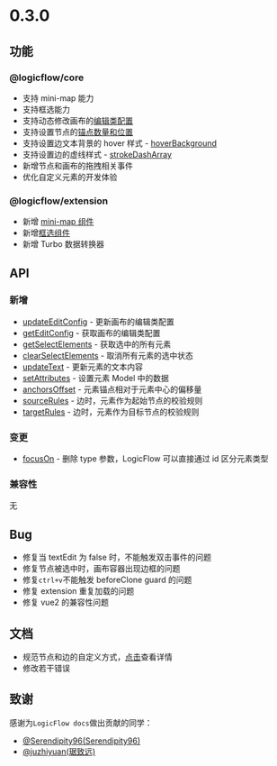 # 0.3.0

## 功能

### @logicflow/core

- 支持 mini-map 能力
- 支持框选能力
- 支持动态修改画布的[编辑类配置](en/api/logicFlowApi#updateeditconfig)
- 支持设置节点的[锚点数量和位置](en/guide/advance/customNode#设置锚点的数量和位置)
- 支持设置边文本背景的 hover 样式 - [hoverBackground](en/guide/advance/theme#边文本)
- 支持设置边的虚线样式 - [strokeDashArray](en/guide/advance/theme#直线)
- 新增节点和画布的拖拽相关事件
- 优化自定义元素的开发体验

### @logicflow/extension

- 新增 [mini-map 组件](en/guide/extension/component-minimap)
- 新增[框选组件](en/guide/extension/component-selection)
- 新增 Turbo 数据转换器

## API

### 新增

- [updateEditConfig](en/api/logicFlowApi#updateeditconfig) - 更新画布的编辑类配置
- [getEditConfig](en/api/logicFlowApi#geteditconfig) - 获取画布的编辑类配置
- [getSelectElements](en/api/logicFlowApi#getselectelements) - 获取选中的所有元素
- [clearSelectElements](en/api/logicFlowApi#clearselectelements) - 取消所有元素的选中状态
- [updateText](en/api/logicFlowApi#updatetext) - 更新元素的文本内容
- [setAttributes](en/api/customNodeApi#model) - 设置元素 Model 中的数据
- [anchorsOffset](en/api/nodeApi#附加属性) - 元素锚点相对于元素中心的偏移量
- [sourceRules](en/api/nodeApi#附加属性) - 边时，元素作为起始节点的校验规则
- [targetRules](en/api/nodeApi#附加属性) - 边时，元素作为目标节点的校验规则

### 变更

- [focusOn](en/api/logicFlowApi#focuson) - 删除 type 参数，LogicFlow 可以直接通过 id 区分元素类型

### 兼容性

无

## Bug

- 修复当 textEdit 为 false 时，不能触发双击事件的问题
- 修复节点被选中时，画布容器出现边框的问题
- 修复`ctrl+v`不能触发 beforeClone guard 的问题
- 修复 extension 重复加载的问题
- 修复 vue2 的兼容性问题

## 文档

- 规范节点和边的自定义方式，[点击](en/guide/advance/customNode)查看详情
- 修改若干错误

## 致谢

感谢为`LogicFlow docs`做出贡献的同学：

- [@Serendipity96(Serendipity96)](https://github.com/Serendipity96)
- [@juzhiyuan(琚致远)](https://github.com/juzhiyuan)

